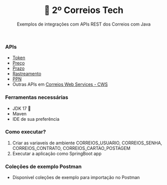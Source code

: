 <center>
    <h1 align="center"> 📨 2º Correios Tech</h1>
    <p align="center"> Exemplos de integrações com APIs REST dos Correios com Java</p>
</center>
<br/>

### APIs
- [Token](https://cws.correios.com.br/dashboard/pesquisa/5)
- [Preço](https://cws.correios.com.br/dashboard/pesquisa/34)
- [Prazo](https://cws.correios.com.br/dashboard/pesquisa/35)
- [Rastreamento](https://cws.correios.com.br/dashboard/pesquisa/87)
- [PPN](https://cws.correios.com.br/dashboard/pesquisa/36)
- Outras APIs em [Correios Web Services - CWS](https://cws.correios.com.br/)

### Ferramentas necessárias

- JDK 17 🚀
- Maven
- IDE de sua preferência

### Como executar?

1. Criar as variaveis de ambiente CORREIOS_USUARIO, CORREIOS_SENHA, CORREIOS_CONTRATO, CORREIOS_CARTAO_POSTAGEM
2. Executar a aplicação como SpringBoot app

### Coleções de exemplo Postman
- Disponivel coleções de exemplo para importação no Postman
